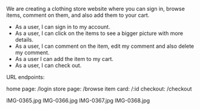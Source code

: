 We are creating a clothing store website where you can sign in, browse items, comment on them, and also add them to your cart.

- As a user, I can sign in to my account.
- As a user, I can click on the items to see a bigger picture with more details.
- As a user, I can comment on the item, edit my comment and also delete my comment.
- As a user I can add the item to my cart.
- As a user, I can check out.

URL endpoints:

home page: /login
store page: /browse
item card: /:id
checkout: /checkout

IMG-0365.jpg
IMG-0366.jpg
IMG-0367.jpg
IMG-0368.jpg
